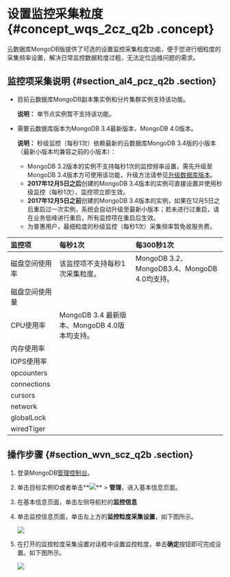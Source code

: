 # 设置监控采集粒度 {#concept_wqs_2cz_q2b .concept}

云数据库MongoDB版提供了可选的设置监控采集粒度功能，便于您进行细粒度的采集频率设置，解决日常监控数据粒度过粗，无法定位运维问题的需求。

## 监控项采集说明 {#section_al4_pcz_q2b .section}

-   目前云数据库MongoDB副本集实例和分片集群实例支持该功能。

    **说明：** 单节点实例暂不支持该功能。

-   需要云数据库版本为MongoDB 3.4最新版本、MongoDB 4.0版本。

    **说明：** 秒级监控（每秒1次）依赖最新的云数据库MongoDB 3.4版的小版本（最新小版本均兼容之前的小版本）：

    -   MongoDB 3.2版本的实例不支持每秒1次的监控频率设置，需先升级至MongoDB 3.4版本方可使用该功能，升级方法请参见[升级数据库版本](cn.zh-CN/用户指南/实例管理/升级数据库版本.md#)。
    -   **2017年12月5日之后**创建的MongoDB 3.4版本的实例可直接设置并使用秒级监控（每秒1次），监控项立即生效。
    -   **2017年12月5日之前**创建的MongoDB 3.4版本的实例，如果在12月5日之后重启过一次实例，系统会自动升级至最新小版本；若未进行过重启，请在业务低峰进行重启，所有监控项在重启后生效。
    -   为普惠用户，最细粒度的秒级监控（每秒1次）采集频率暂免收服务费。

|监控项|每秒1次|每300秒1次|
|:--|:---|:------|
|磁盘空间使用率|该监控项不支持每秒1次采集粒度。|MongoDB 3.2、MongoDB3.4、MongoDB 4.0均支持。|
|磁盘空间使用量|
|CPU使用率|MongoDB 3.4 最新版本、MongoDB 4.0版本均支持。|
|内存使用率|
|IOPS使用率|
|opcounters|
|connections|
|cursors|
|network|
|globalLock|
|wiredTiger|

## 操作步骤 {#section_wvn_scz_q2b .section}

1.  登录MongoDB[管理控制台](https://mongodb.console.aliyun.com/#/mongodb/list)。
2.  单击目标实例ID或者单击**![](http://static-aliyun-doc.oss-cn-hangzhou.aliyuncs.com/assets/img/6735/15409638488598_zh-CN.png)** \> **管理**，进入基本信息页面。
3.  在基本信息页面，单击左侧导航栏的**监控信息**
4.  单击监控信息页面，单击左上方的**监控粒度采集设置**，如下图所示。

    ![](http://static-aliyun-doc.oss-cn-hangzhou.aliyuncs.com/assets/img/6735/15409638488599_zh-CN.png)

5.  在打开的监控粒度采集设置对话框中设置监控粒度，单击**确定**按钮即可完成设置。如下图所示。

    ![](http://static-aliyun-doc.oss-cn-hangzhou.aliyuncs.com/assets/img/6735/15409638488600_zh-CN.png)


